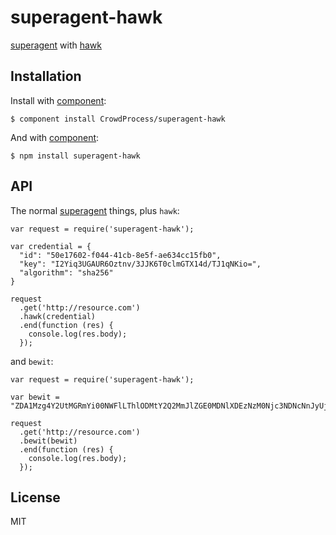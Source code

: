 # superagent-hawk

  [superagent](http://visionmedia.github.io/superagent)
  with
  [hawk](https://github.com/hueniverse/hawk)

## Installation

  Install with [component](http://component.io):

    $ component install CrowdProcess/superagent-hawk

  And with [component](http://npmjs.org):

    $ npm install superagent-hawk

## API

  The normal [superagent](http://visionmedia.github.io/superagent) things,
  plus `hawk`:

    var request = require('superagent-hawk');

    var credential = {
      "id": "50e17602-f044-41cb-8e5f-ae634cc15fb0",
      "key": "I2Yiq3UGAUR6Oztnv/3JJK6T0clmGTX14d/TJ1qNKio=",
      "algorithm": "sha256"
    }

    request
      .get('http://resource.com')
      .hawk(credential)
      .end(function (res) {
        console.log(res.body);
      });

  and `bewit`:

    var request = require('superagent-hawk');

    var bewit = "ZDA1Mzg4Y2UtMGRmYi00NWFlLThlODMtY2Q2MmJlZGE0MDNlXDEzNzM0Njc3NDNcNnJyUjA3QWdOQkVWVHlENCsxOFZTZ2M1OERqWmxrc3VzVHZoOUpLM0JzQT1c";

    request
      .get('http://resource.com')
      .bewit(bewit)
      .end(function (res) {
        console.log(res.body);
      });

## License

  MIT
